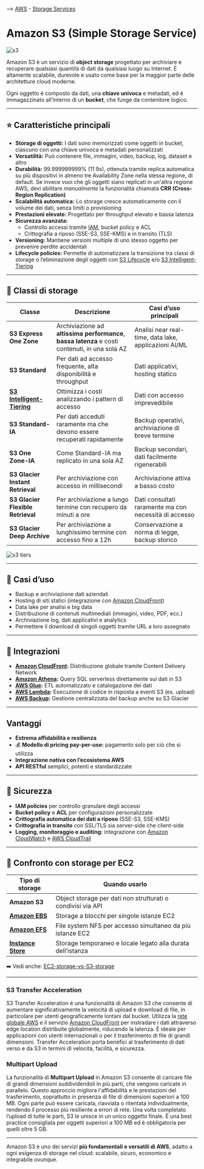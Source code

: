 --> [AWS](AWS.md)  -  [Storage Services](AWS-Storage-Services.md)
# Amazon S3 (Simple Storage Service)

![s3](s3.png)

Amazon S3 è un servizio di **object storage** progettato per archiviare e recuperare qualsiasi quantità di dati da qualsiasi luogo su Internet. È altamente scalabile, durevole e usato come base per la maggior parte delle architetture cloud moderne.

Ogni oggetto è composto da dati, una **chiave univoca** e metadati, ed è immagazzinato all’interno di un **bucket**, che funge da contenitore logico.

---

## ⭐ Caratteristiche principali

- **Storage di oggetti:** I dati sono memorizzati come oggetti in bucket, ciascuno con una chiave univoca e metadati personalizzati
- **Versatilità:** Può contenere file, immagini, video, backup, log, dataset e altro
- **Durabilità:** 99.999999999% (11 9s), ottenuta tramite replica automatica su più dispositivi in almeno tre Availability Zone nella stessa regione, di default. Se invece vuoi che gli oggetti siano replicati in un'altra regione AWS, devi abilitare *manualmente* la funzionalità chiamata **CRR (Cross-Region Replication)**
- **Scalabilità automatica:** Lo storage cresce automaticamente con il volume dei dati, senza limiti o provisioning
- **Prestazioni elevate:** Progettato per throughput elevato e bassa latenza
- **Sicurezza avanzata:**
  - Controllo accessi tramite [IAM](AWS-IAM.md), bucket policy e ACL
  - Crittografia a riposo (SSE-S3, SSE-KMS) e in transito (TLS)
- **Versioning:** Mantiene versioni multiple di uno stesso oggetto per prevenire perdite accidentali
- **Lifecycle policies:** Permette di automatizzare la transizione tra classi di storage o l’eliminazione degli oggetti con [S3 Lifecycle](S3-Lifecycle.md) e/o [S3 Intelligent-Tiering](S3-Intelligent-Tiering.md)

---

## 🧱 Classi di storage

| Classe                          | Descrizione                                                                                  | Casi d’uso principali                                   |
|----------------------------------|----------------------------------------------------------------------------------------------|--------------------------------------------------------|
| **S3 Express One Zone**       | Archiviazione ad **altissima performance**, **bassa latenza** e costi contenuti, in una sola AZ | Analisi near real-time, data lake, applicazioni AI/ML |
| **S3 Standard**                | Per dati ad accesso frequente, alta disponibilità e throughput                               | Dati applicativi, hosting statico                      |
| **[S3 Intelligent-Tiering](S3-Intelligent-Tiering.md)** | Ottimizza i costi analizzando i pattern di accesso                                        | Dati con accesso imprevedibile                         |
| **S3 Standard-IA**             | Per dati acceduti raramente ma che devono essere recuperati rapidamente                     | Backup operativi, archiviazione di breve termine       |
| **S3 One Zone-IA**            | Come Standard-IA ma replicato in una sola AZ                                                 | Backup secondari, dati facilmente rigenerabili         |
| **S3 Glacier Instant Retrieval** | Per archiviazione con accesso in millisecondi                                              | Archiviazione attiva a basso costo                     |
| **S3 Glacier Flexible Retrieval** | Per archiviazione a lungo termine con recupero da minuti a ore                          | Dati consultati raramente ma con necessità di accesso  |
| **S3 Glacier Deep Archive**   | Per archiviazione a lunghissimo termine con accesso fino a 12h                              | Conservazione a norma di legge, backup storico         |

![s3 tiers](s3-tier.png)

---

## 🚀 Casi d’uso

- Backup e archiviazione dati aziendali
- Hosting di siti statici (integrazione con [Amazon CloudFront](Amazon-CloudFront.md))
- Data lake per analisi e big data
- Distribuzione di contenuti multimediali (immagini, video, PDF, ecc.)
- Archiviazione log, dati applicativi e analytics
- Permettere il download di singoli oggetti tramite URL a loro assegnato

---

## 🔗 Integrazioni

- **[Amazon CloudFront](Amazon-CloudFront.md):** Distribuzione globale tramite Content Delivery Network
- **[Amazon Athena](Amazon-Athena.md):** Query SQL serverless direttamente sui dati in S3
- **[AWS Glue](AWS-Glue.md):** ETL automatizzato e catalogazione dei dati
- **[AWS Lambda](AWS-Lambda.md):** Esecuzione di codice in risposta a eventi S3 (es. upload)
- **[AWS Backup](AWS-Backup.md):** Gestione centralizzata del backup anche su S3 Glacier

---

##  Vantaggi

- **Estrema affidabilità e resilienza**
- 💰 **Modello di pricing pay-per-use:** pagamento solo per ciò che si utilizza
- **Integrazione nativa con l’ecosistema AWS**
- **API RESTful** semplici, potenti e standardizzate

---

## 🔐 Sicurezza

- **IAM policies** per controllo granulare degli accessi
- **Bucket policy** e **ACL** per configurazioni personalizzate
- **Crittografia automatica dei dati a riposo** (SSE-S3, SSE-KMS)
- **Crittografia in transito** con SSL/TLS sia server-side che client-side
- **Logging, monitoraggio e auditing:** integrazione con [Amazon CloudWatch](Amazon-CloudWatch.md) e [AWS CloudTrail](Amazon-CloudTrail.md)

---

## 🔄 Confronto con storage per EC2

| Tipo di storage             | Quando usarlo                                                      |
|----------------------------|---------------------------------------------------------------------|
| **Amazon S3**              | Object storage per dati non strutturati o condivisi via API        |
| **[Amazon EBS](Amazon-EBS.md)**         | Storage a blocchi per singole istanze EC2                        |
| **[Amazon EFS](Amazon-EFS.md)**         | File system NFS per accesso simultaneo da più istanze EC2       |
| **[Instance Store](Instance-Store.md)** | Storage temporaneo e locale legato alla durata dell’istanza     |

➡️ Vedi anche: [EC2-storage-vs-S3-storage](EC2-storage-vs-S3-storage.md)

---
### S3 Transfer Acceleration

S3 Transfer Acceleration è una funzionalità di Amazon S3 che consente di aumentare significativamente la velocità di upload e download di file, in particolare per utenti geograficamente lontani dal bucket. 
Utilizza la [rete globale AWS](Rete-globale-AWS.md) e il servizio [Amazon CloudFront](Amazon-CloudFront.md) per instradare i dati attraverso edge location distribuite globalmente, riducendo la latenza. 
È ideale per applicazioni con utenti internazionali o per il trasferimento di file di grandi dimensioni.
Transfer Acceleration porta benefici al trasferimento di dati verso e da S3 in termini di velocità, facilità, e sicurezza.

### Multipart Upload

La funzionalità di **Multipart Upload** in Amazon S3 consente di caricare file di grandi dimensioni suddividendoli in più parti, che vengono caricate in parallelo. 
Questo approccio migliora l'affidabilità e le prestazioni del trasferimento, soprattutto in presenza di file di dimensioni superiori a 100 MB. 
Ogni parte può essere caricata, riavviata o ritentata individualmente, rendendo il processo più resiliente a errori di rete. Una volta completato l’upload di tutte le parti, S3 le unisce in un unico oggetto finale. 
È una best practice consigliata per oggetti superiori a 100 MB ed è obbligatoria per quelli oltre 5 GB.


---

Amazon S3 è uno dei servizi **più fondamentali e versatili di AWS**, adatto a ogni esigenza di storage nel cloud: scalabile, sicuro, economico e integrabile ovunque.
